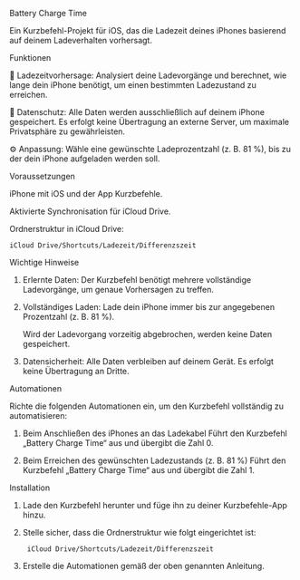 Battery Charge Time

Ein Kurzbefehl-Projekt für iOS, das die Ladezeit deines iPhones basierend auf deinem Ladeverhalten vorhersagt.


Funktionen

   🔋 Ladezeitvorhersage: Analysiert deine Ladevorgänge und berechnet, wie lange dein iPhone benötigt, um einen bestimmten Ladezustand zu erreichen.

   🔐 Datenschutz: Alle Daten werden ausschließlich auf deinem iPhone gespeichert. Es erfolgt keine Übertragung an externe Server, um maximale Privatsphäre zu gewährleisten.

   ⚙️ Anpassung: Wähle eine gewünschte Ladeprozentzahl (z. B. 81 %), bis zu der dein iPhone aufgeladen werden soll.

Voraussetzungen

iPhone mit iOS und der App Kurzbefehle.

Aktivierte Synchronisation für iCloud Drive.

Ordnerstruktur in iCloud Drive:

    iCloud Drive/Shortcuts/Ladezeit/Differenzszeit

Wichtige Hinweise

1. Erlernte Daten: Der Kurzbefehl benötigt mehrere vollständige Ladevorgänge, um genaue Vorhersagen zu treffen.

2. Vollständiges Laden: Lade dein iPhone immer bis zur angegebenen Prozentzahl (z. B. 81 %).

      Wird der Ladevorgang vorzeitig abgebrochen, werden keine Daten gespeichert.

3. Datensicherheit: Alle Daten verbleiben auf deinem Gerät. Es erfolgt keine Übertragung an Dritte.

Automationen

Richte die folgenden Automationen ein, um den Kurzbefehl vollständig zu automatisieren:

1. Beim Anschließen des iPhones an das Ladekabel
Führt den Kurzbefehl „Battery Charge Time“ aus und übergibt die Zahl 0.

2. Beim Erreichen des gewünschten Ladezustands (z. B. 81 %)
Führt den Kurzbefehl „Battery Charge Time“ aus und übergibt die Zahl 1.

Installation

1. Lade den Kurzbefehl herunter und füge ihn zu deiner Kurzbefehle-App hinzu.

2. Stelle sicher, dass die Ordnerstruktur wie folgt eingerichtet ist:

        iCloud Drive/Shortcuts/Ladezeit/Differenzszeit

3. Erstelle die Automationen gemäß der oben genannten Anleitung.

